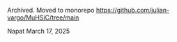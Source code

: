Archived. Moved to monorepo <https://github.com/julian-vargo/MuHSiC/tree/main>

Napat
March 17, 2025
